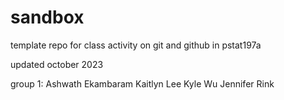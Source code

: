 # sandbox

template repo for class activity on git and github in pstat197a

updated october 2023

group 1: 
Ashwath Ekambaram
Kaitlyn Lee
Kyle Wu
Jennifer Rink